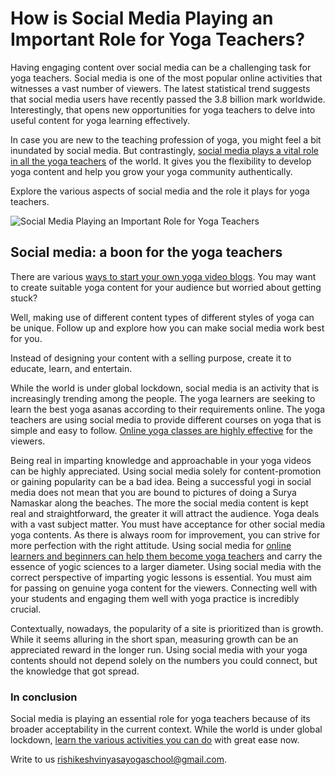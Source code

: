 <h1>How is Social Media Playing an Important Role for Yoga Teachers?</h1>

Having engaging content over social media can be a challenging task for yoga teachers. Social media is one of the most popular online activities that witnesses a vast number of viewers. The latest statistical trend suggests that social media users have recently passed the 3.8 billion mark worldwide. Interestingly, that opens new opportunities for yoga teachers to delve into useful content for yoga learning effectively.
<p>In case you are new to the teaching profession of yoga, you might feel a bit inundated by social media. But contrastingly, <a href="https://rishikeshvinyasayogaschool.com/2020/01/10/why-social-media-play-an-important-role-for-a-yoga-teacher/">social media plays a vital role in all the yoga teachers</a> of the world. It gives you the flexibility to develop yoga content and help you grow your yoga community authentically.</p>

Explore the various aspects of social media and the role it plays for yoga teachers.

<img src="https://rishikeshvinyasayogaschool.com/wp-content/uploads/2019/11/India%E2%80%99s-effort-to-promote-yoga.jpg" alt="Social Media Playing an Important Role for Yoga Teachers">

<h2>Social media: a boon for the yoga teachers</h2>

There are various <a href="https://rishikeshvinyasayogaschool.com/2020/04/22/how-to-start-your-yoga-video-blog/">ways to start your own yoga video blogs</a>. You may want to create suitable yoga content for your audience but worried about getting stuck?

Well, making use of different content types of different styles of yoga can be unique. Follow up and explore how you can make social media work best for you.

Instead of designing your content with a selling purpose, create it to educate, learn, and entertain.

<p>While the world is under global lockdown, social media is an activity that is increasingly trending among the people. The yoga learners are seeking to learn the best yoga asanas according to their requirements online. The yoga teachers are using social media to provide different courses on yoga that is simple and easy to follow. <a href="https://rishikeshvinyasayogaschool.com/2020/04/02/how-effective-are-online-yoga-classes/">Online yoga classes are highly effective</a> for the viewers.</p>
<p>Being real in imparting knowledge and approachable in your yoga videos can be highly appreciated. Using social media solely for content-promotion or gaining popularity can be a bad idea. Being a successful yogi in social media does not mean that you are bound to pictures of doing a Surya Namaskar along the beaches. The more the social media content is kept real and straightforward, the greater it will attract the audience. Yoga deals with a vast subject matter. You must have acceptance for other social media yoga contents. As there is always room for improvement, you can strive for more perfection with the right attitude. Using social media for <a href="https://rishikeshvinyasayogaschool.com/2020/04/06/can-you-become-a-yoga-teacher-learning-online/">online learners and beginners can help them become yoga teachers</a> and carry the essence of yogic sciences to a larger diameter. Using social media with the correct perspective of imparting yogic lessons is essential. You must aim for passing on genuine yoga content for the viewers. Connecting well with your students and engaging them well with yoga practice is incredibly crucial.</p> 

Contextually, nowadays, the popularity of a site is prioritized than is growth. While it seems alluring in the short span, measuring growth can be an appreciated reward in the longer run. Using social media with your yoga contents should not depend solely on the numbers you could connect, but the knowledge that got spread.

<h3>In conclusion</h3>

Social media is playing an essential role for yoga teachers because of its broader acceptability in the current context. While the world is under global lockdown, <a href="https://rishikeshvinyasayogaschool.com/2020/04/17/what-to-do-in-your-free-time-during-global-locked-down/">learn the various activities you can do</a> with great ease now.

Write to us <a href="mailto:rishikeshvinyasayogaschool@gmail.com">rishikeshvinyasayogaschool@gmail.com</a>.
